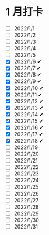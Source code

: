 # 1 月打卡

- [ ] 2022/1/1 
- [ ] 2022/1/2 
- [ ] 2022/1/3 
- [ ] 2022/1/4 
- [ ] 2022/1/5 
- [x] 2022/1/6 ✔
- [x] 2022/1/7 ✔
- [x] 2022/1/8 ✔
- [x] 2022/1/9 ✔
- [x] 2022/1/10 ✔
- [x] 2022/1/11 ✔
- [x] 2022/1/12 ✔
- [x] 2022/1/13 ✔
- [x] 2022/1/14 ✔
- [x] 2022/1/15 ✔
- [x] 2022/1/16 ✔
- [x] 2022/1/17 ✔
- [x] 2022/1/18 ✔
- [ ] 2022/1/19 
- [ ] 2022/1/20 
- [ ] 2022/1/21 
- [ ] 2022/1/22 
- [ ] 2022/1/23
- [ ] 2022/1/24
- [ ] 2022/1/25
- [ ] 2022/1/26 
- [ ] 2022/1/27 
- [ ] 2022/1/28 
- [ ] 2022/1/29 
- [ ] 2022/1/30 
- [ ] 2022/1/31
